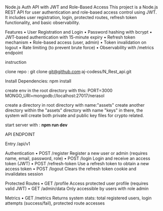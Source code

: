 Node.js Auth API with JWT and Role-Based Access
This project is a Node.js REST API for user authentication and role-based access control using JWT. 
It includes user registration, login, protected routes, refresh token functionality, and basic observability.


Features
	•	User Registration and Login
	•	Password hashing with bcrypt
	•	JWT-based authentication with 15-minute expiry
	•	Refresh token mechanism
	•	Role-based access (user, admin)
	•	Token invalidation on logout
	•	Rate limiting (to prevent brute force)
	•	Observability with /metrics endpoint

 instruction

 clone repo :
 git clone git@github.com:aj-codess/N_Rest_api.git

Install Dependencies:
npm install


create env in the root directory with this:
PORT=3000
MONGO_URI=mongodb://localhost:27017/nerasol




create a directory in root directory with name:"assets"
create another directory within the "assets" directory with name "keys"
in there, the system will create both private and public key files for crypto related.


start server with : **npm run dev**


API ENDPOINT

Entry
	/api/v1

Authentication
	•	POST /register
		Register a new user or admin (requires name, email, password, role)
	•	POST /login
		Login and receive an access token (JWT)
	•	POST /refresh-token
		Use a refresh token to obtain a new access token
	•	POST /logout
		Clears the refresh token cookie and invalidates session


Protected Routes
	•	GET /profile
		Access protected user profile (requires valid JWT)
	•	GET /admin/data
		Only accessible by users with role admin


Metrics
	•	GET /metrics
		Returns system stats: total registered users, login attempts (success/fail), protected route accesses
